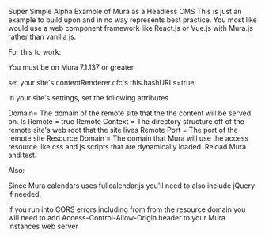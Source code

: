 Super Simple Alpha Example of Mura as a Headless CMS
This is just an example to build upon and in no way represents best practice. You most like would use a web component framework like React.js or Vue.js with Mura.js rather than vanilla js.

For this to work:

You must be on Mura 7.1.137 or greater

set your site's contentRenderer.cfc's this.hashURLs=true;

In your site's settings, set the following attributes

Domain= The domain of the remote site that the the content will be served on.
Is Remote = true
Remote Context = The directory structure off of the remote site's web root that the site lives
Remote Port = The port of the remote site
Resource Domain = The domain that Mura will use the access resource like css and js scripts that are dynamically loaded.
Reload Mura and test.

Also:

Since Mura calendars uses fullcalendar.js you'll need to also include jQuery if needed.

If you run into CORS errors including from from the resource domain you will need to add Access-Control-Allow-Origin header to your Mura instances web server
